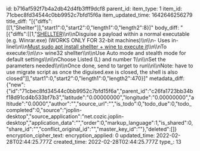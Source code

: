id: b716af592f7b4a2db42d4fb3fff9dcf8
parent_id: 
item_type: 1
item_id: 71cbec8fd34544c0bb9952c7bfd15f6a
item_updated_time: 1642646256279
title_diff: "[{\"diffs\":[[1,\"Shellter\"]],\"start1\":0,\"start2\":0,\"length1\":0,\"length2\":8}]"
body_diff: "[{\"diffs\":[[1,\"<ins>SHELLTER</ins>\\\n\\\nDisguise a payload within a normal executable (e.g. Winrar.exe) (WORKS ONLY FOR 32-bit machines)\\\n\\\n- Uses in-line\\\n\\\n<ins>Must sudo apt install shellter + wine to execute it</ins>\\\n\\\nTo execute:\\\n\\\n> wine32 shellter\\\n\\\nUse Auto mode and stealth mode for default settings\\\n\\\nChoose Listed (L) and number 1\\\n\\\nSet the parameters needed\\\n\\\nOnce done, send to target to run\\\n\\\nNote: have to use migrate script as once the diguised.exe is closed, the shell is also closed\"]],\"start1\":0,\"start2\":0,\"length1\":0,\"length2\":470}]"
metadata_diff: {"new":{"id":"71cbec8fd34544c0bb9952c7bfd15f6a","parent_id":"c26fa1723bb34bf18d91cd4b533bf7b3","latitude":"0.00000000","longitude":"0.00000000","altitude":"0.0000","author":"","source_url":"","is_todo":0,"todo_due":0,"todo_completed":0,"source":"joplin-desktop","source_application":"net.cozic.joplin-desktop","application_data":"","order":0,"markup_language":1,"is_shared":0,"share_id":"","conflict_original_id":"","master_key_id":""},"deleted":[]}
encryption_cipher_text: 
encryption_applied: 0
updated_time: 2022-02-28T02:44:25.777Z
created_time: 2022-02-28T02:44:25.777Z
type_: 13